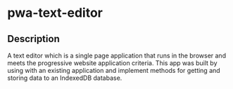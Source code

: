 # pwa-text-editor

## Description
A text editor which is a single page application that runs in the browser and meets the progressive website application criteria. This app was built by using with an existing application and implement methods for getting and storing data to an IndexedDB database.
